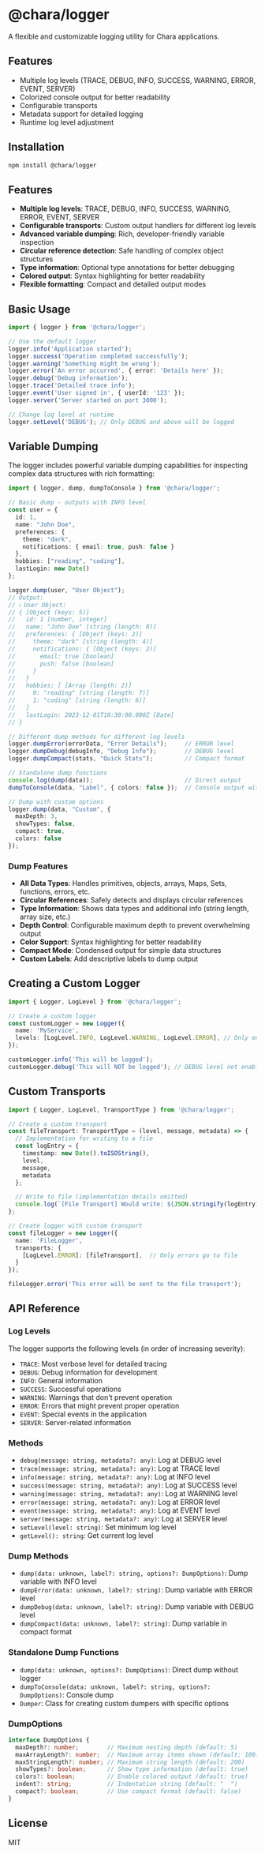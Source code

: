 # @chara/logger

A flexible and customizable logging utility for Chara applications.

## Features

- Multiple log levels (TRACE, DEBUG, INFO, SUCCESS, WARNING, ERROR, EVENT, SERVER)
- Colorized console output for better readability
- Configurable transports
- Metadata support for detailed logging
- Runtime log level adjustment

## Installation

```bash
npm install @chara/logger
```

## Features

- **Multiple log levels**: TRACE, DEBUG, INFO, SUCCESS, WARNING, ERROR, EVENT, SERVER
- **Configurable transports**: Custom output handlers for different log levels
- **Advanced variable dumping**: Rich, developer-friendly variable inspection
- **Circular reference detection**: Safe handling of complex object structures
- **Type information**: Optional type annotations for better debugging
- **Colored output**: Syntax highlighting for better readability
- **Flexible formatting**: Compact and detailed output modes

## Basic Usage

```typescript
import { logger } from '@chara/logger';

// Use the default logger
logger.info('Application started');
logger.success('Operation completed successfully');
logger.warning('Something might be wrong');
logger.error('An error occurred', { error: 'Details here' });
logger.debug('Debug information');
logger.trace('Detailed trace info');
logger.event('User signed in', { userId: '123' });
logger.server('Server started on port 3000');

// Change log level at runtime
logger.setLevel('DEBUG'); // Only DEBUG and above will be logged
```

## Variable Dumping

The logger includes powerful variable dumping capabilities for inspecting complex data structures with rich formatting:

```typescript
import { logger, dump, dumpToConsole } from '@chara/logger';

// Basic dump - outputs with INFO level
const user = {
  id: 1,
  name: "John Doe",
  preferences: {
    theme: "dark",
    notifications: { email: true, push: false }
  },
  hobbies: ["reading", "coding"],
  lastLogin: new Date()
};

logger.dump(user, "User Object");
// Output:
// ℹ User Object:
// { [Object (keys: 5)]
//   id: 1 [number, integer]
//   name: "John Doe" [string (length: 8)]
//   preferences: { [Object (keys: 2)]
//     theme: "dark" [string (length: 4)]
//     notifications: { [Object (keys: 2)]
//       email: true [boolean]
//       push: false [boolean]
//     }
//   }
//   hobbies: [ [Array (length: 2)]
//     0: "reading" [string (length: 7)]
//     1: "coding" [string (length: 6)]
//   ]
//   lastLogin: 2023-12-01T10:30:00.000Z [Date]
// }

// Different dump methods for different log levels
logger.dumpError(errorData, "Error Details");     // ERROR level
logger.dumpDebug(debugInfo, "Debug Info");        // DEBUG level  
logger.dumpCompact(stats, "Quick Stats");         // Compact format

// Standalone dump functions
console.log(dump(data));                          // Direct output
dumpToConsole(data, "Label", { colors: false });  // Console output with options

// Dump with custom options
logger.dump(data, "Custom", {
  maxDepth: 3,
  showTypes: false,
  compact: true,
  colors: false
});
```

### Dump Features

- **All Data Types**: Handles primitives, objects, arrays, Maps, Sets, functions, errors, etc.
- **Circular References**: Safely detects and displays circular references
- **Type Information**: Shows data types and additional info (string length, array size, etc.)
- **Depth Control**: Configurable maximum depth to prevent overwhelming output
- **Color Support**: Syntax highlighting for better readability
- **Compact Mode**: Condensed output for simple data structures
- **Custom Labels**: Add descriptive labels to dump output

## Creating a Custom Logger

```typescript
import { Logger, LogLevel } from '@chara/logger';

// Create a custom logger
const customLogger = new Logger({
  name: 'MyService',
  levels: [LogLevel.INFO, LogLevel.WARNING, LogLevel.ERROR], // Only enable these levels
});

customLogger.info('This will be logged');
customLogger.debug('This will NOT be logged'); // DEBUG level not enabled
```

## Custom Transports

```typescript
import { Logger, LogLevel, TransportType } from '@chara/logger';

// Create a custom transport
const fileTransport: TransportType = (level, message, metadata) => {
  // Implementation for writing to a file
  const logEntry = {
    timestamp: new Date().toISOString(),
    level,
    message,
    metadata
  };

  // Write to file (implementation details omitted)
  console.log(`[File Transport] Would write: ${JSON.stringify(logEntry)}`);
};

// Create logger with custom transport
const fileLogger = new Logger({
  name: 'FileLogger',
  transports: {
    [LogLevel.ERROR]: [fileTransport],  // Only errors go to file
  }
});

fileLogger.error('This error will be sent to the file transport');
```

## API Reference

### Log Levels

The logger supports the following levels (in order of increasing severity):

- `TRACE`: Most verbose level for detailed tracing
- `DEBUG`: Debug information for development
- `INFO`: General information
- `SUCCESS`: Successful operations
- `WARNING`: Warnings that don't prevent operation
- `ERROR`: Errors that might prevent proper operation
- `EVENT`: Special events in the application
- `SERVER`: Server-related information

### Methods

- `debug(message: string, metadata?: any)`: Log at DEBUG level
- `trace(message: string, metadata?: any)`: Log at TRACE level
- `info(message: string, metadata?: any)`: Log at INFO level
- `success(message: string, metadata?: any)`: Log at SUCCESS level
- `warning(message: string, metadata?: any)`: Log at WARNING level
- `error(message: string, metadata?: any)`: Log at ERROR level
- `event(message: string, metadata?: any)`: Log at EVENT level
- `server(message: string, metadata?: any)`: Log at SERVER level
- `setLevel(level: string)`: Set minimum log level
- `getLevel(): string`: Get current log level

### Dump Methods

- `dump(data: unknown, label?: string, options?: DumpOptions)`: Dump variable with INFO level
- `dumpError(data: unknown, label?: string)`: Dump variable with ERROR level  
- `dumpDebug(data: unknown, label?: string)`: Dump variable with DEBUG level
- `dumpCompact(data: unknown, label?: string)`: Dump variable in compact format

### Standalone Dump Functions

- `dump(data: unknown, options?: DumpOptions)`: Direct dump without logger
- `dumpToConsole(data: unknown, label?: string, options?: DumpOptions)`: Console dump
- `Dumper`: Class for creating custom dumpers with specific options

### DumpOptions

```typescript
interface DumpOptions {
  maxDepth?: number;        // Maximum nesting depth (default: 5)
  maxArrayLength?: number;  // Maximum array items shown (default: 100)
  maxStringLength?: number; // Maximum string length (default: 200)
  showTypes?: boolean;      // Show type information (default: true)
  colors?: boolean;         // Enable colored output (default: true)
  indent?: string;          // Indentation string (default: "  ")
  compact?: boolean;        // Use compact format (default: false)
}
```

## License

MIT
